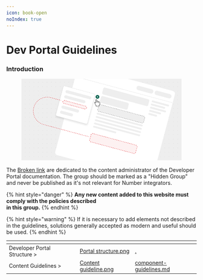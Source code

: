 ```yaml
---
icon: book-open
noIndex: true
---
```


# Dev Portal Guidelines

### Introduction

<figure><img src="../../.gitbook/assets/Guidelines.png" alt=""><figcaption></figcaption></figure>

The [Broken link](broken-reference "mention") are dedicated to the content administrator of the Developer Portal documentation. The group should be marked as a "Hidden Group" and never be published as it's not relevant for Number integrators.

{% hint style="danger" %}
**Any new content added to this website must comply with the policies described** \
**in this group.**
{% endhint %}

{% hint style="warning" %}
If it is necessary to add elements not described in the guidelines, solutions generally accepted as modern and useful should be used.
{% endhint %}

<table data-card-size="large" data-view="cards"><thead><tr><th></th><th></th><th data-hidden data-card-cover data-type="files"></th><th data-hidden data-card-target data-type="content-ref"></th></tr></thead><tbody><tr><td>Developer Portal Structure ></td><td></td><td><a href="../../.gitbook/assets/Portal structure.png">Portal structure.png</a></td><td><a href="./">.</a></td></tr><tr><td>Content Guidelines ></td><td></td><td><a href="../../.gitbook/assets/Content guideline.png">Content guideline.png</a></td><td><a href="component-guidelines.md">component-guidelines.md</a></td></tr></tbody></table>



